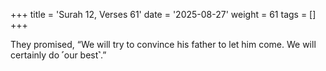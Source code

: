 +++
title = 'Surah 12, Verses 61'
date = '2025-08-27'
weight = 61
tags = []
+++

They promised, “We will try to convince his father to let him come. We will certainly do ˹our best˺.”
